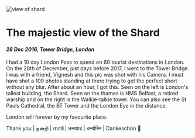 <img class='img img--grow' src='/posts/photos/shard-from-tower.jpg' alt='view of shard' title='view of shard' />

# The majestic view of the Shard

#### *28 Dec 2016, Tower Bridge, London*

I had a 10 day London Pass to spend on 60 tourist destinations in London. On the 28th of December, just days before 2017, I went to the Tower Bridge. I was with a friend, Vignesh and this pic was shot with his Camera. I must have shot a 100 photos standing at there trying to get the perfect short without any blur. After about an hour, I got this. Seen on the left is London's tallest building, the Shard. Seen on the thames is HMS Belfast, a retired warship and on the right is the Walkie-talkie tower. You can also see the St Pauls Cathedral, the BT Tower and the London Eye in the distance.

London will forever by my favourite place.

<span align='center'>Thank you | நன்றி | നന്ദി | धन्यवाद | धन्योस्मि | Dankeschön 🙏</span>
